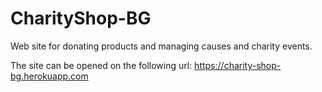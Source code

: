# CharityShop-BG
Web site for donating products and managing causes and charity events.

The site can be opened on the following url: https://charity-shop-bg.herokuapp.com
